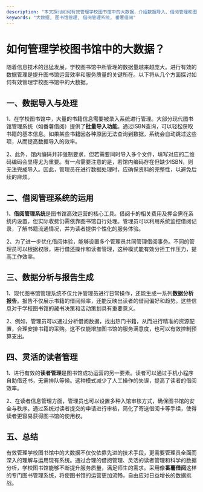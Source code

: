 ```yaml
---
description: "本文探讨如何有效管理学校图书馆中的大数据，介绍数据导入、借阅管理和图书库存管理的策略与工具。"
keywords: "大数据, 图书馆管理, 借阅管理系统, 番薯借阅"
---
```

# 如何管理学校图书馆中的大数据？

随着信息技术的迅猛发展，学校图书馆中所管理的数据量越来越庞大。进行有效的数据管理是提升图书馆运营效率和服务质量的关键所在。以下将从几个方面探讨如何有效管理学校图书馆中的大数据。

## 一、数据导入与处理

1、在学校图书馆中，大量的书籍信息需要被录入系统进行管理。大部分现代图书馆管理系统（如番薯借阅）提供了**批量导入功能**。通过ISBN查询，可以轻松获取书籍的基本信息。如果某些书籍因各种原因无法查询到数据，系统会自动跳过这些项，从而提高数据导入的效率。

2、此外，馆内编码并非强制要求，但若需要同时导入多个文件，填写对应的二维码编码会显得尤为重要。有一点需要注意的是，若馆内编码存在但缺少ISBN，则无法完成导入。因此，管理员在进行数据处理时，应确保资料的完整性，以避免后续的麻烦。

## 二、借阅管理系统的运用

1、**借阅管理系统**是图书馆高效运营的核心工具。借阅卡的相关费用及押金需在系统内设置，但实际收费仍需依靠图书馆自行处理。管理员可以利用系统监控借阅记录，了解书籍流通情况，并为读者提供个性化的服务体验。

2、为了进一步优化借阅体验，能够设置多个管理员共同管理借阅事务。不同的管理员可以根据权限，进行借还操作和读者管理，这种模式能有效分担工作压力，提高工作效率。

## 三、数据分析与报告生成

1、现代图书馆管理系统不仅允许管理员进行日常操作，还能生成一系列**数据分析报告**。报告不仅展示书籍的借阅频率，还能反映出读者的借阅偏好和趋势。这些信息对于学校图书馆的藏书决策和活动策划具有重要意义。

2、例如，管理员可以通过分析借阅数据，找出热门书籍，从而进行精准的资源配置，合理安排书籍的采购。这不仅能增加图书馆的服务满意度，也可以有效控制预算支出。

## 四、灵活的读者管理

1、进行有效的**读者管理**是图书馆成功运营的另一要素。读者可以通过手机小程序自助借还书，无需排队等候。这种模式减少了人工操作的失误，提高了读者的借阅效率。

2、在读者信息管理方面，管理员也可以设置多种入馆审核方式，确保图书馆的安全与秩序。通过系统对读者提交的申请进行审核，简化了寄送借阅卡等手续，使得读者更容易获得图书馆的使用权。

## 五、总结

有效管理学校图书馆中的大数据不仅仅依靠先进的技术手段，更需要管理员全面而深入的理解与运用现有系统。通过合理的借阅管理、灵活的读者管理和科学的数据分析，学校图书馆能够不断提升服务质量，满足师生的需求。采用像**番薯借阅**这样的专门图书管理系统，将使图书馆的运营更加流畅，自由应对日益增长的数据挑战。
